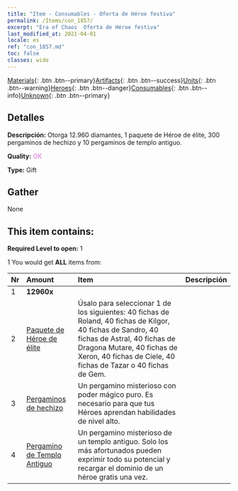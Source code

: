 ```yaml
---
title: "Item - Consumables - Oferta de Héroe festiva"
permalink: /Items/con_1857/
excerpt: "Era of Chaos  Oferta de Héroe festiva"
last_modified_at: 2021-04-01
locale: es
ref: "con_1857.md"
toc: false
classes: wide
---
```

 [Materials](/es/Items/){: .btn .btn--primary}[Artifacts](/es/Items/Artifacts/){: .btn .btn--success}[Units](/es/Items/Units/){: .btn .btn--warning}[Heroes](/es/Items/Heroes/){: .btn .btn--danger}[Consumables](/es/Items/Consumables/){: .btn .btn--info}[Unknown](/es/Items/Unknown/){: .btn .btn--primary}

## Detalles
 **Descripción:** Otorga 12.960 diamantes, 1 paquete de Héroe de élite, 300 pergaminos de hechizo y 10 pergaminos de templo antiguo.

 **Quality:** <span style="color: #DA70D6">OK</span>

 **Type:** Gift

## Gather

  None

## This item contains:

 **Required Level to open:** 1

 1 You would get **ALL** items  from:

  | Nr | Amount |     Item    | Descripción |
  |:---|:-------|:------------|:-----------:|
  | 1 |  **12960x** | <i class="fas fa-gem"/> |  | 
  | 2 | [Paquete de Héroe de élite](/es/Items/con_1811/) | Úsalo para seleccionar 1 de los siguientes: 40 fichas de Roland, 40 fichas de Kilgor, 40 fichas de Sandro, 40 fichas de Astral, 40 fichas de Dragona Mutare, 40 fichas de Xeron, 40 fichas de Ciele, 40 fichas de Tazar o 40 fichas de Gem. | 
  | 3 | [Pergaminos de hechizo](/es/Items/con_694/) | Un pergamino misterioso con poder mágico puro. Es necesario para que tus Héroes aprendan habilidades de nivel alto. | 
  | 4 | [Pergamino de Templo Antiguo](/es/Items/con_697/) | Un pergamino misterioso de un templo antiguo. Solo los más afortunados pueden exprimir todo su potencial y recargar el dominio de un héroe gratis una vez. | 
